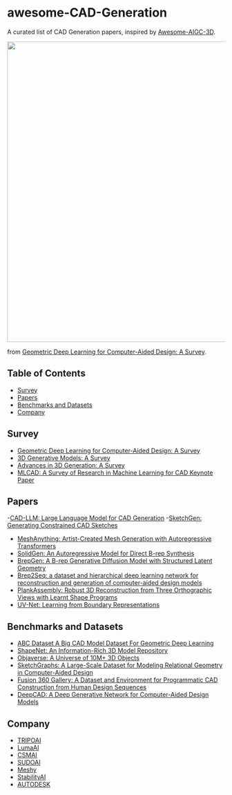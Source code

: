 # awesome-CAD-Generation
A curated list of CAD Generation papers, inspired by [Awesome-AIGC-3D](https://github.com/hitcslj/Awesome-AIGC-3D).

<img src="./asset/list.png" width="696px">

from [Geometric Deep Learning for Computer-Aided Design: A Survey](https://arxiv.org/abs/2402.17695).


## Table of Contents

- [Survey](#survey) 
- [Papers](#papers)
- [Benchmarks and Datasets](#Benchmarks-and-Datasets)
- [Company](#company)

## Survey
- [Geometric Deep Learning for Computer-Aided Design: A Survey](https://arxiv.org/abs/2402.17695v1)
- [3D Generative Models: A Survey](https://arxiv.org/abs/2210.15663)
- [Advances in 3D Generation: A Survey](https://arxiv.org/abs/2401.17807)
- [MLCAD: A Survey of Research in Machine Learning for CAD Keynote Paper](https://doi.org/10.1109/TCAD.2021.3124762)

## Papers
-[CAD-LLM: Large Language Model for CAD Generation](https://www.research.autodesk.com/publications/ai-lab-cad-llm/)
-[SketchGen: Generating Constrained CAD Sketches](https://arxiv.org/abs/2106.02711)
- [MeshAnything: Artist-Created Mesh Generation with Autoregressive Transformers](https://arxiv.org/abs/2406.10163)
- [SolidGen: An Autoregressive Model for Direct B-rep Synthesis](https://arxiv.org/abs/2203.13944)
- [BrepGen: A B-rep Generative Diffusion Model with Structured Latent Geometry](https://arxiv.org/abs/2401.15563)
- [Brep2Seq: a dataset and hierarchical deep learning network for reconstruction and generation of computer-aided design models](https://doi.org/10.1093/jcde/qwae005)
- [PlankAssembly: Robust 3D Reconstruction from Three Orthographic Views with Learnt Shape Programs](https://arxiv.org/abs/2308.05744)
- [UV-Net: Learning from Boundary Representations](https://arxiv.org/abs/2006.10211)


## Benchmarks and Datasets
- [ABC Dataset A Big CAD Model Dataset For Geometric Deep Learning](https://deep-geometry.github.io/abc-dataset/)
- [ShapeNet: An Information-Rich 3D Model Repository](https://arxiv.org/abs/1512.03012)
- [Objaverse: A Universe of 10M+ 3D Objects](https://objaverse.allenai.org/)
- [SketchGraphs: A Large-Scale Dataset for Modeling Relational Geometry in Computer-Aided Design](https://github.com/PrincetonLIPS/SketchGraphs)
- [Fusion 360 Gallery: A Dataset and Environment for Programmatic CAD Construction from Human Design Sequences](https://arxiv.org/abs/2010.02392)
- [DeepCAD: A Deep Generative Network for Computer-Aided Design Models](https://www.cs.columbia.edu/cg/deepcad/)

## Company
- [TRIPOAI](https://www.tripo3d.ai/)
- [LumaAI](https://lumalabs.ai/)
- [CSMAI](https://www.csm.ai/)
- [SUDOAI](https://www.sudo.ai/)
- [Meshy](https://www.meshy.ai/)
- [StabilityAI](https://stability.ai/)
- [AUTODESK](https://www.research.autodesk.com/)
